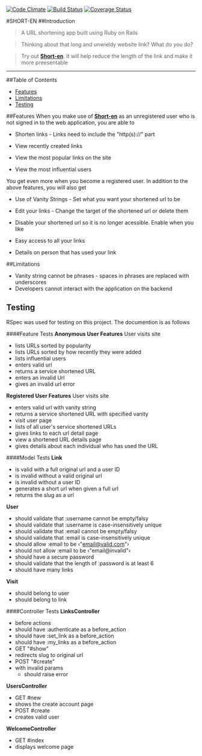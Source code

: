 [![Code Climate](https://codeclimate.com/github/andela-morekoya/short-en/badges/gpa.svg)](https://codeclimate.com/github/andela-morekoya/short-en)
[![Build Status](https://travis-ci.org/andela-morekoya/short-en.svg?branch=develop)](https://travis-ci.org/andela-morekoya/short-en)
[![Coverage Status](https://coveralls.io/repos/github/andela-morekoya/short-en/badge.svg?branch=develop)](https://coveralls.io/github/andela-morekoya/short-en?branch=develop)


#SHORT-EN
##Introduction

>A URL shortening app built using Ruby on Rails

>Thinking about that long and unwieldy website link? What do you do?

>Try out [**Short-en**](https://ashort-en.herokuapp.com/). It will help reduce the length of the link and make it more preesentable

<hr>

##Table of Contents
* [Features](#features)
* [Limitations](#limitations)
* [Testing](#testing)


##Features
When you make use of [**Short-en**](https://ashort-en.herokuapp.com/) as an unregistered user who is not signed in to the web application, you are able to

* Shorten links - Links need to include the "http(s)://" part

* View recently created links

* View the most popular links on the site

* View the most influential users

You get even more when you become a registered user. In addition to the above features, you will also get

 * Use of Vanity Strings - Set what you want your shortened url to be

 * Edit your links - Change the target of the shortened url or delete them
 
 * Disable your shortened url so it is no longer acessible. Enable when you like

 * Easy access to all your links

 * Details on person that has used your link


 ##Limitations
 * Vanity string cannot be phrases - spaces in phrases are replaced with underscores
 * Developers cannot interact with the application on the backend


## Testing
RSpec was used for testing on this project. The documention is as follows

####Feature Tests
**Anonymous User Features**
User visits site
- lists URLs sorted by popularity
- lists URLs sorted by how recently they were added
- lists influential users
- enters valid url
 - returns a service shortened URL
- enters an invalid Url
 - gives an invalid url error

**Registered User Features**
User visits site
- enters valid url with vanity string
 - returns a service shortened URL with specified vanity
- visit user page
 - lists of all user's service shortened URLs
 - gives links to each url detail page
- view a shortened URL details page
 - gives details about each individual who has used the URL

####Model Tests
**Link**
- is valid with a full original url and a user ID
- is invalid without a valid original url
- is invalid without a user ID
- generates a short url when given a full url
- returns the slug as a url

**User**
- should validate that :username cannot be empty/falsy
- should validate that :username is case-insensitively unique
- should validate that :email cannot be empty/falsy
- should validate that :email is case-insensitively unique
- should allow :email to be ‹"email@valid.com"›
- should not allow :email to be ‹"email@invalid"›
- should have a secure password
- should validate that the length of :password is at least 6
- should have many links

**Visit**
- should belong to user
- should belong to link

####Controller Tests
**LinksController**
- before actions
 - should have :authenticate as a before_action
- should have :set_link as a before_action
- should have :my_links as a before_action
- GET "#show"
 - redirects slug to original url
- POST "#create"
 - with invalid params
   - should raise error

**UsersController**
- GET #new
 - shows the create account page
- POST #create
 - creates valid user

**WelcomeController**
 - GET #index
  - displays welcome page
